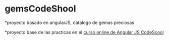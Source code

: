 gemsCodeShool
=============

*proyecto basado en angularJS, catalogo de gemas preciosas

*proyecto base de las practicas en el [curso online de Angular JS CodeScool](https://www.codeschool.com/courses/shaping-up-with-angular-js)